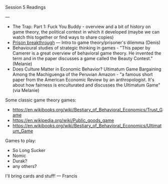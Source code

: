 Session 5 Readings

—

- The Trap: Part 1: Fuck You Buddy - overview and a bit of history on game theory, the political context in which it developed (maybe we can watch this together or find ways to share copies)
- [Prison breakthrough](http://www.economist.com/news/economics-brief/21705308-fifth-our-series-seminal-economic-ideas-looks-nash-equilibrium-prison?frsc=dg|c) — Intro to game theory/prisoner's dilemma (Denis) 
- Behavioural studies of strategic thinking in games - "This paper by Camerer is a great overview of behavioral game theory. He invented the term and in the paper discusses a game called the Beauty Contest." (Melanie)
- Does Culture Matter in Economic Behavior? Ultimatum Game Bargaining Among the Machiguenga of the Peruvian Amazon - "a famous short paper from the American Economic Review by an anthropologist. It's about how fairness is enculturated and discusses the Ultimatum Game" (via Melanie)
 
Some classic game theory games:
- https://en.wikibooks.org/wiki/Bestiary_of_Behavioral_Economics/Trust_Game
- https://en.wikipedia.org/wiki/Public_goods_game
- https://en.wikibooks.org/wiki/Bestiary_of_Behavioral_Economics/Ultimatum_Game

Games to play:
- So Long Sucker
- Nomic
- Durak?
- any others?

I'll bring cards and stuff! — Francis
